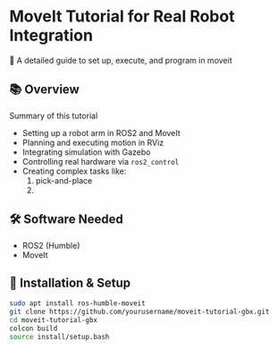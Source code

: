 # MoveIt Tutorial for Real Robot Integration

🚀 A detailed guide to set up, execute, and program in moveit 


## 📚 Overview

Summary of this tutorial
- Setting up a robot arm in ROS2 and MoveIt
- Planning and executing motion in RViz
- Integrating simulation with Gazebo
- Controlling real hardware via `ros2_control`
- Creating complex tasks like:
  1. pick-and-place
  2. 


## 🛠 Software Needed

- ROS2 (Humble)
- MoveIt 

## 🧰 Installation & Setup

```bash
sudo apt install ros-humble-moveit
git clone https://github.com/yourusername/moveit-tutorial-gbx.git
cd moveit-tutorial-gbx
colcon build
source install/setup.bash
